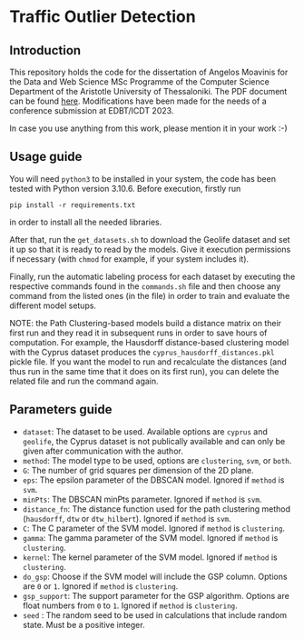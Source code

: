 # Traffic Outlier Detection

## Introduction
This repository holds the code for the dissertation of Angelos Moavinis for the Data and Web Science MSc Programme of the Computer Science Department of the Aristotle University of Thessaloniki. The PDF document can be found [here](http://ikee.lib.auth.gr/record/342389). Modifications have been made for the needs of a conference submission at EDBT/ICDT 2023.

In case you use anything from this work, please mention it in your work :-)

## Usage guide
You will need `python3` to be installed in your system, the code has been tested with Python version 3.10.6. Before execution, firstly run 
```
pip install -r requirements.txt
```
in order to install all the needed libraries.

After that, run the `get_datasets.sh` to download the Geolife dataset and set it up so that it is ready to read by the models. Give it execution permissions if necessary (with `chmod` for example, if your system includes it).

Finally, run the automatic labeling process for each dataset by executing the respective commands found in the `commands.sh` file and then choose any command from the listed ones (in the file) in order to train and evaluate the different model setups.

NOTE: the Path Clustering-based models build a distance matrix on their first run and they read it in subsequent runs in order to save hours of computation. For example, the Hausdorff distance-based clustering model with the Cyprus dataset produces the `cyprus_hausdorff_distances.pkl` pickle file. If you want the model to run and recalculate the distances (and thus run in the same time that it does on its first run), you can delete the related file and run the command again.

## Parameters guide

- `dataset`: The dataset to be used. Available options are `cyprus` and `geolife`, the Cyprus dataset is not publically available and can only be given after communication with the author.
- `method`: The model type to be used, options are `clustering`, `svm`, or `both`.
- `G`: The number of grid squares per dimension of the 2D plane.
- `eps`: The epsilon parameter of the DBSCAN model. Ignored if `method` is `svm`.
- `minPts`: The DBSCAN minPts parameter. Ignored if `method` is `svm`.
- `distance_fn`: The distance function used for the path clustering method (`hausdorff`, `dtw` or `dtw_hilbert`). Ignored if `method` is `svm`.
- `C`: The C parameter of the SVM model. Ignored if `method` is `clustering`.
- `gamma`: The gamma parameter of the SVM model. Ignored if `method` is `clustering`.
- `kernel`: The kernel parameter of the SVM model. Ignored if `method` is `clustering`.
- `do_gsp`: Choose if the SVM model will include the GSP column. Options are `0` or `1`. Ignored if `method` is `clustering`.
- `gsp_support`: The support parameter for the GSP algorithm. Options are float numbers from `0` to `1`. Ignored if `method` is `clustering`.
- `seed` : The random seed to be used in calculations that include random state. Must be a positive integer.